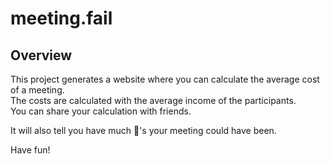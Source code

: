 # meeting.fail

## Overview

This project generates a website where you can calculate the average cost of a meeting.  
The costs are calculated with the average income of the participants.  
You can share your calculation with friends.  

It will also tell you have much 🍺's your meeting could have been.

Have fun!